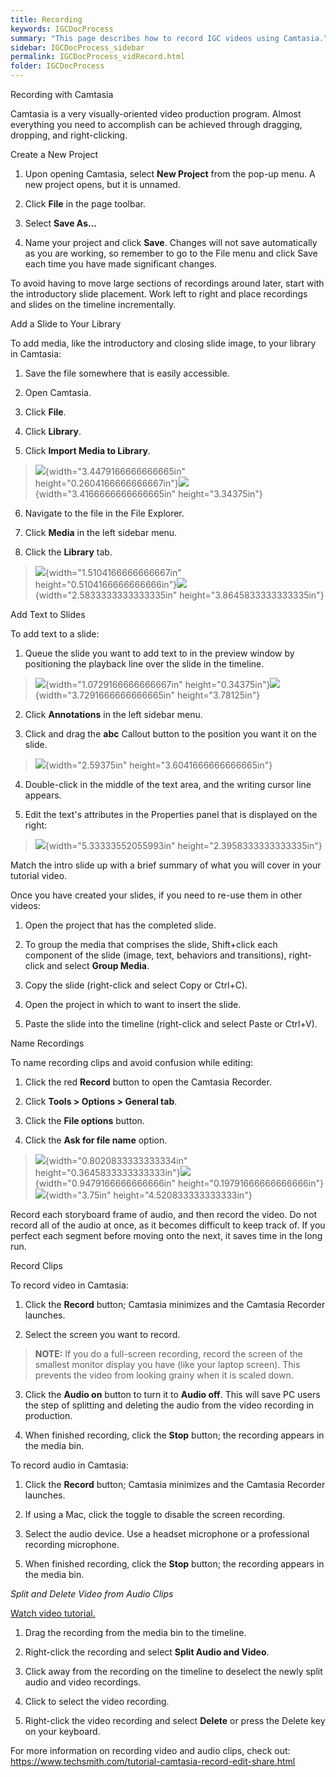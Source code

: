 ```yaml
---
title: Recording
keywords: IGCDocProcess
summary: "This page describes how to record IGC videos using Camtasia."
sidebar: IGCDocProcess_sidebar
permalink: IGCDocProcess_vidRecord.html
folder: IGCDocProcess
---
```

Recording with Camtasia

Camtasia is a very visually-oriented video production program. Almost
everything you need to accomplish can be achieved through dragging,
dropping, and right-clicking.

Create a New Project

1.  Upon opening Camtasia, select **New Project** from the pop-up menu.
    A new project opens, but it is unnamed.

2.  Click **File** in the page toolbar.

3.  Select **Save As...**

4.  Name your project and click **Save**. Changes will not save
    automatically as you are working, so remember to go to the File menu
    and click Save each time you have made significant changes.

To avoid having to move large sections of recordings around later, start
with the introductory slide placement. Work left to right and place
recordings and slides on the timeline incrementally.

Add a Slide to Your Library

To add media, like the introductory and closing slide image, to your
library in Camtasia:

1.  Save the file somewhere that is easily accessible.

2.  Open Camtasia.

3.  Click **File**.

4.  Click **Library**.

5.  Click **Import Media to Library**.

> ![](media/image4.png){width="3.4479166666666665in"
> height="0.2604166666666667in"}![](media/image5.png){width="3.4166666666666665in"
> height="3.34375in"}

6.  Navigate to the file in the File Explorer.

7.  Click **Media** in the left sidebar menu.

8.  Click the **Library** tab.

> ![](media/image6.png){width="1.5104166666666667in"
> height="0.5104166666666666in"}![](media/image7.png){width="2.5833333333333335in"
> height="3.8645833333333335in"}

Add Text to Slides

To add text to a slide:

1.  Queue the slide you want to add text to in the preview window by
    positioning the playback line over the slide in the timeline.

> ![](media/image8.png){width="1.0729166666666667in"
> height="0.34375in"}![](media/image9.png){width="3.7291666666666665in"
> height="3.78125in"}

2.  Click **Annotations** in the left sidebar menu.

3.  Click and drag the **abc** Callout button to the position you want
    it on the slide.

> ![](media/image10.png){width="2.59375in"
> height="3.6041666666666665in"}

4.  Double-click in the middle of the text area, and the writing cursor
    line appears.

5.  Edit the text's attributes in the Properties panel that is displayed
    on the right:

> ![](media/image11.png){width="5.33333552055993in"
> height="2.3958333333333335in"}

Match the intro slide up with a brief summary of what you will cover in
your tutorial video.

Once you have created your slides, if you need to re-use them in other
videos:

1.  Open the project that has the completed slide.

2.  To group the media that comprises the slide, Shift+click each
    component of the slide (image, text, behaviors and transitions),
    right-click and select **Group Media**.

3.  Copy the slide (right-click and select Copy or Ctrl+C).

4.  Open the project in which to want to insert the slide.

5.  Paste the slide into the timeline (right-click and select Paste or
    Ctrl+V).

Name Recordings

To name recording clips and avoid confusion while editing:

1.  Click the red **Record** button to open the Camtasia Recorder.

2.  Click **Tools \> Options \> General tab**.

3.  Click the **File options** button.

4.  Click the **Ask for file name** option.

> ![](media/image12.png){width="0.8020833333333334in"
> height="0.3645833333333333in"}![](media/image13.png){width="0.9479166666666666in"
> height="0.19791666666666666in"}![](media/image14.png){width="3.75in"
> height="4.520833333333333in"}

Record each storyboard frame of audio, and then record the video. Do not
record all of the audio at once, as it becomes difficult to keep track
of. If you perfect each segment before moving onto the next, it saves
time in the long run.

Record Clips

To record video in Camtasia:

1.  Click the **Record** button; Camtasia minimizes and the Camtasia
    Recorder launches.

2.  Select the screen you want to record.

> **NOTE:** If you do a full-screen recording, record the screen of the
> smallest monitor display you have (like your laptop screen). This
> prevents the video from looking grainy when it is scaled down.

3.  Click the **Audio on** button to turn it to **Audio off**. This will
    save PC users the step of splitting and deleting the audio from the
    video recording in production.

4.  When finished recording, click the **Stop** button; the recording
    appears in the media bin.

To record audio in Camtasia:

1.  Click the **Record** button; Camtasia minimizes and the Camtasia
    Recorder launches.

2.  If using a Mac, click the toggle to disable the screen recording.

3.  Select the audio device. Use a headset microphone or a professional
    recording microphone.

<!-- -->

5.  When finished recording, click the **Stop** button; the recording
    appears in the media bin.

*Split and Delete Video from Audio Clips*

[Watch video
tutorial.](https://drive.google.com/file/d/1IJO6X2qgF-ow3icD_zY5ooMANR14XN-5/view?usp=sharing)

1.  Drag the recording from the media bin to the timeline.

2.  Right-click the recording and select **Split Audio and Video**.

3.  Click away from the recording on the timeline to deselect the newly
    split audio and video recordings.

4.  Click to select the video recording.

5.  Right-click the video recording and select **Delete** or press the
    Delete key on your keyboard.

For more information on recording video and audio clips, check out:
<https://www.techsmith.com/tutorial-camtasia-record-edit-share.html>
